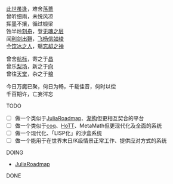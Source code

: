 [此世虽逢](nowhere)，难舍[落蔷](somewhat)  
曾听细雨，未悦风凉  
挥墨不攘，循过椴梁  
蚀半烛[刻舟](web/somewhere)，登[无魂之层](project/somewhere)  
闻[利剑出鞘](bilibili/somewhere)，[飞杨信如棱](zhihu/somewhere)  
会[饮冰之人](history/somewhere)，魑[忘却之神](scp/somewhere)  

曾舍[航标](pointer)，寄之于[昌](tree)  
曾乐[梨场](git)，新之于[向](vscode)  
曾往[天堂](boson)，杂之于[粮](chemical)  

今日万魔已聚，何日为畅，千载佳音，何时以偿  
千百期许，亡妄涔忘

TODO
- [ ] 做一个类似于[JuliaRoadmap](https://github.com/JuliaRoadmap/zh)、[渐构](https://www.modevol.com/)但更相互契合的平台
- [ ] 做一个类似于[coq](https://github.com/coq/coq)、[HoTT](https://github.com/HoTT/HoTT/tree/master/theories)、MetaMath但更现代化及全面的系统
- [ ] 做一个现代化、「LISP化」的沙盒系统
- [ ] 做一个能用于在世界末日/K级情景正常工作、提供应对方式的系统

DOING
- [JuliaRoadmap](https://github.com/JuliaRoadmap/zh)

DONE
